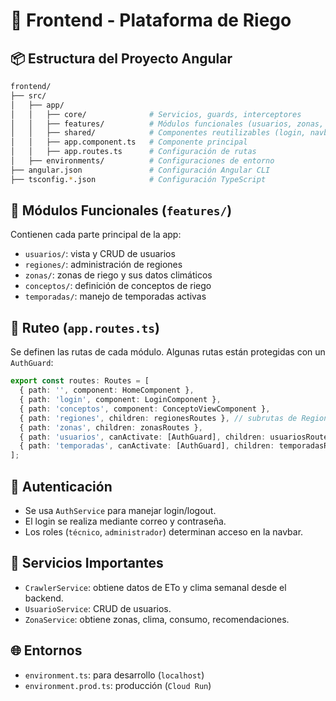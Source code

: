 # 🧱 Frontend - Plataforma de Riego

## 📦 Estructura del Proyecto Angular

```bash
frontend/
├── src/
│   ├── app/
│   │   ├── core/              # Servicios, guards, interceptores
│   │   ├── features/          # Módulos funcionales (usuarios, zonas, regiones, etc.)
│   │   ├── shared/            # Componentes reutilizables (login, navbar, etc.)
│   │   ├── app.component.ts   # Componente principal
│   │   ├── app.routes.ts      # Configuración de rutas
│   ├── environments/          # Configuraciones de entorno
├── angular.json               # Configuración Angular CLI
├── tsconfig.*.json            # Configuración TypeScript
```

## 📁 Módulos Funcionales (`features/`)

Contienen cada parte principal de la app:

- `usuarios/`: vista y CRUD de usuarios
- `regiones/`: administración de regiones
- `zonas/`: zonas de riego y sus datos climáticos
- `conceptos/`: definición de conceptos de riego
- `temporadas/`: manejo de temporadas activas

## 🔄 Ruteo (`app.routes.ts`)

Se definen las rutas de cada módulo. Algunas rutas están protegidas con un `AuthGuard`:

```ts
export const routes: Routes = [
  { path: '', component: HomeComponent },
  { path: 'login', component: LoginComponent },
  { path: 'conceptos', component: ConceptoViewComponent },
  { path: 'regiones', children: regionesRoutes }, // subrutas de Regiones
  { path: 'zonas', children: zonasRoutes },
  { path: 'usuarios', canActivate: [AuthGuard], children: usuariosRoutes },
  { path: 'temporadas', canActivate: [AuthGuard], children: temporadasRoutes },
];
```

## 🔐 Autenticación

- Se usa `AuthService` para manejar login/logout.
- El login se realiza mediante correo y contraseña.
- Los roles (`técnico`, `administrador`) determinan acceso en la navbar.

## 🔧 Servicios Importantes

- `CrawlerService`: obtiene datos de ETo y clima semanal desde el backend.
- `UsuarioService`: CRUD de usuarios.
- `ZonaService`: obtiene zonas, clima, consumo, recomendaciones.

## 🌐 Entornos

- `environment.ts`: para desarrollo (`localhost`)
- `environment.prod.ts`: producción (`Cloud Run`)